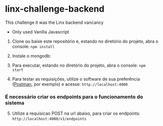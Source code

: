 # linx-challenge-backend
This challenge it was the Linx backend vancancy
 - Only used Vanilla Javascript



1) Clone ou baixe este repositório e, estando no diretório do projeto, abra o console: 
`npm install`

2) Instale o mongodb: 

3) Para executar, estando no diretório do projeto, abra o console: 
`npm start`

4) Para testar as requisições, utilize o software de sua preferência ([Postman](https://chrome.google.com/webstore/detail/postman/fhbjgbiflinjbdggehcddcbncdddomop), por exemplo) e acesse:
`http://localhost:4000`

### É necessário criar os endpoints para o funcionamento do sistema 

5) Utilize a requisicao POST na url abaixo, para criar os endpoints:
`http://localhost:4000/v1/endpoints`
